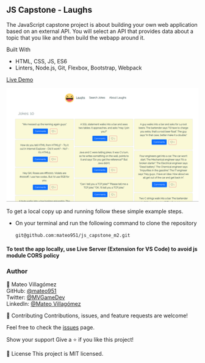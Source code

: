 ## JS Capstone - Laughs ##

The JavaScript capstone project is about building your own web application based on an external API. You will select an API that provides data about a topic that you like and then build the webapp around it.

Built With

- HTML, CSS, JS, ES6
- Linters, Node.js, Git, Flexbox, Bootstrap, Webpack

[Live Demo](https://mateo951.github.io/js_capstone_m2/)

![Alt text](./src/media/demo.png?raw=true)




To get a local copy up and running follow these simple example steps.

- On your terminal and run the following command to clone the repository

  `git@github.com:mateo951/js_capstone_m2.git`

#### To test the app locally, use Live Server (Extension for VS Code) to avoid js module CORS policy ####

### Author ###

👤 Mateo Villagómez<br>
GitHub: [@mateo951](https://github.com/mateo951)<br>
Twitter: [@MVGameDev](https://twitter.com/MVGameDev)<br>
LinkedIn: [@Mateo Villagómez](https://www.linkedin.com/in/mateo-villagómez/)<br>

🤝 Contributing
Contributions, issues, and feature requests are welcome!

Feel free to check the [issues](https://github.com/mateo951/to-do-list/issues) page.

Show your support
Give a ⭐️ if you like this project!

📝 License
This project is MIT licensed.